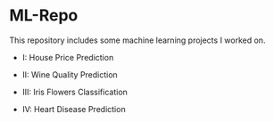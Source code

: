 # ML-Repo
This repository includes some machine learning projects I worked on.

* I: House Price Prediction

* II: Wine Quality Prediction

* III: Iris Flowers Classification

* IV: Heart Disease Prediction


